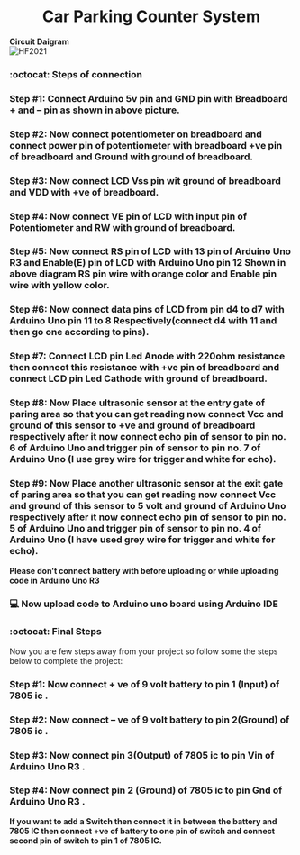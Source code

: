 <h1 align="center"> Car Parking Counter System</h1>

**Circuit Daigram**
<br>
<img alt="HF2021" src="https://github.com/shubham9672/Arduino-Codes/blob/main/Car%20Parking%20Counter%20System/circuit.png">

### :octocat: Steps of connection
### Step #1: Connect Arduino 5v pin and GND pin with Breadboard + and – pin as shown in above picture.
### Step #2: Now connect potentiometer on breadboard and connect power pin of potentiometer with breadboard +ve pin of breadboard and Ground with ground of breadboard.
### Step #3: Now connect LCD Vss pin wit ground of breadboard and VDD with +ve of breadboard.
### Step #4: Now connect VE pin of LCD with input pin of Potentiometer and RW with ground of breadboard.
### Step #5: Now connect RS pin of LCD with 13 pin of Arduino Uno R3 and Enable(E) pin of LCD with Arduino Uno pin 12 Shown in above diagram RS pin wire with orange color and Enable pin wire with yellow color.
### Step #6: Now connect data pins of LCD from pin d4 to d7 with Arduino Uno pin 11 to 8 Respectively(connect d4 with 11 and then go one according to pins).
### Step #7: Connect LCD pin Led Anode with 220ohm resistance then connect this resistance with +ve pin of breadboard and connect LCD pin Led Cathode with ground of breadboard.
### Step #8: Now Place ultrasonic sensor at the entry gate of paring area so that you can get reading now connect Vcc and ground of this sensor to +ve and ground of breadboard respectively after it now connect echo pin of sensor to pin no. 6 of Arduino Uno and trigger pin of sensor to pin no. 7 of Arduino Uno (I use grey wire for trigger and white for echo).
### Step #9: Now Place another ultrasonic sensor at the exit gate of paring area so that you can get reading now connect Vcc and ground of this sensor to 5 volt and ground of Arduino Uno respectively after it now connect echo pin of sensor to pin no. 5 of Arduino Uno and trigger pin of sensor to pin no. 4 of Arduino Uno (I have used grey wire for trigger and white for echo).

**Please don’t connect battery with before uploading or while uploading code in Arduino Uno R3**
### 💻 Now upload code to Arduino uno board using Arduino IDE
### :octocat: Final Steps
Now you are few steps away from your project so follow some the steps below to  complete the project:
### Step #1: Now connect + ve of 9 volt battery to pin 1 (Input)  of 7805 ic .
### Step #2: Now connect – ve of 9 volt battery to pin 2(Ground)  of 7805 ic .
### Step #3: Now connect  pin 3(Output)  of 7805 ic to pin Vin of Arduino Uno R3 .
### Step #4: Now connect  pin 2 (Ground)  of 7805 ic to pin Gnd of Arduino Uno R3 .

**If you want to add a Switch then connect it in between the battery and 7805 IC then connect +ve of battery to one pin of switch and connect second pin of switch to pin 1 of 7805 IC.**


